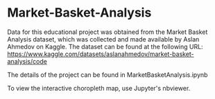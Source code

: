 # Market-Basket-Analysis

Data for this educational project was obtained from the Market Basket Analysis dataset, which was collected and made available by Aslan Ahmedov on Kaggle. The dataset can be found at the following URL: https://www.kaggle.com/datasets/aslanahmedov/market-basket-analysis/code

The details of the project can be found in MarketBasketAnalysis.ipynb

To view the interactive choropleth map, use Jupyter's nbviewer. 
